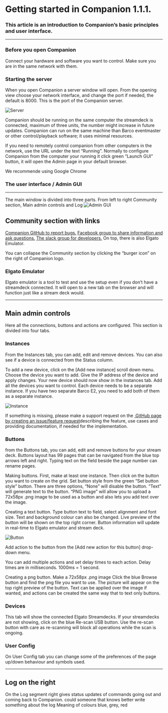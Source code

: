 # Getting started in Companion 1.1.1.



### This article is an introduction to Companion’s basic principles and user interface.
- - - -

### Before you open Companion
Connect your hardware and software you want to control.
Make sure you are in the same network with them.

### Starting the server
When you open Companion a server window will open.
From the opening view choose your network interface, and change the port if needed, the default is 8000. This is the port of the Companion server.

![Server](images/server.png?raw=true "Server")


Companion should be running on the same computer the streamdeck is connected, maximum of three units, the number might increase in future updates.
Companion can run on the same machine than Barco eventmaster or other control/playback software; it uses minimal resources.

If you need to remotely control companion from other computers in the network, use the URL under the text “Running”. Normally to configure Companion from the computer your running it click green “Launch GUI” button, it will open the Admin page in your default browser.

We recommende using Google Chrome

### The user interface / Admin GUI
- - - -
The main window is divided into three parts.
From left to right Community section, Main admin controls and Log
![Admin GUI](images/admingui.jpg?raw=true "Admin GUI")

## Community section with links
[Companion GitHub to report bugs.](https://github.com/bitfocus/companion/issues)
[Facebook group to share information and ask questions.](https://www.facebook.com/groups/2047850215433318/)
[The slack group for developers.](https://bit.ly/2IJ1jT4)
On top, there is also Elgato Emulator.

You can collapse the Community section by clicking the “burger icon” on the right of Companion logo.


### Elgato Emulator

Elgato emulator is a tool to test and use the setup even if you don’t have a streamdeck connected. It will open to a new tab on the browser and will function just like a stream deck would.

- - - -
## Main admin controls 
Here all the connections, buttons and actions are configured.
This section is divided into four tabs.

### Instances
From the Instances tab, you can add, edit and remove devices. You can also see if a device is connected from the Status column.

To add a new device, click on the [Add new instance] scroll down menu.
Choose the device you want to add.
Give the IP address of the device and apply changes.
Your new device should now show in the instances tab.
Add all the devices you want to control.
Each device needs to be a separate instance. If you have two separate Barco E2, you need to add both of them as a separate instance.

![Instance](images/instance.jpg?raw=true "Instance")


If something is missing, please make a support request on the ,[GitHub page by creating an issue/feature request](https://github.com/bitfocus/companion/issues)describing the feature, use cases and providing documentation, if needed for the implementation.


### Buttons
from the Buttons tab, you can add, edit and remove buttons for your stream deck.
Buttons layout has 99 pages that can be navigated from the blue top arrows left and right. Typing text on the field beside the page number can rename pages.

Making buttons.
First, make at least one instance.
Then click on the button you want to create on the grid.
Set button style from the green “Set button style” button.
There are three options,
“None” will disable the button.
“Text” will generate text to the button. 
“PNG image” will allow you to upload a 72x58px .png image to be used as a button and also lets you add text over the image.

Creating a text button.
Type button text to field, select alignment and font size. Text and background colour can also be changed.
Live preview of the button will be shown on the top right corner. Button information will update in real-time to Elgato emulator and stream deck.

![Button](images/button.jpg?raw=true "Button")

Add action to the button from the [Add new action for this button] drop-down menu.

You can add multiple actions and set delay times to each action. Delay times are in milliseconds. 1000ms = 1 second.

Creating a png button.
Make a 72x58px .png image
Click the blue Browse button and find the png file you want to use. The picture will appear on the top right preview of the button. Text can be applied over the image if wanted, and actions can be created the same way that to text only buttons.

### Devices
This tab will show the connected Elgato Streamdecks.
If your streamdecks are not showing, click on the blue Re-scan USB button. Use the re-scan button with care as re-scanning will block all operations while the scan is ongoing.

### User Config
On User Config tab you can change some of the preferences of the page up/down behaviour and symbols used.

- - - -

## Log on the right
On the Log segment right gives status updates of commands going out and coming back to Companion.
 could someone that knows better write something about the log 
Meaning of colours blue, grey, red





